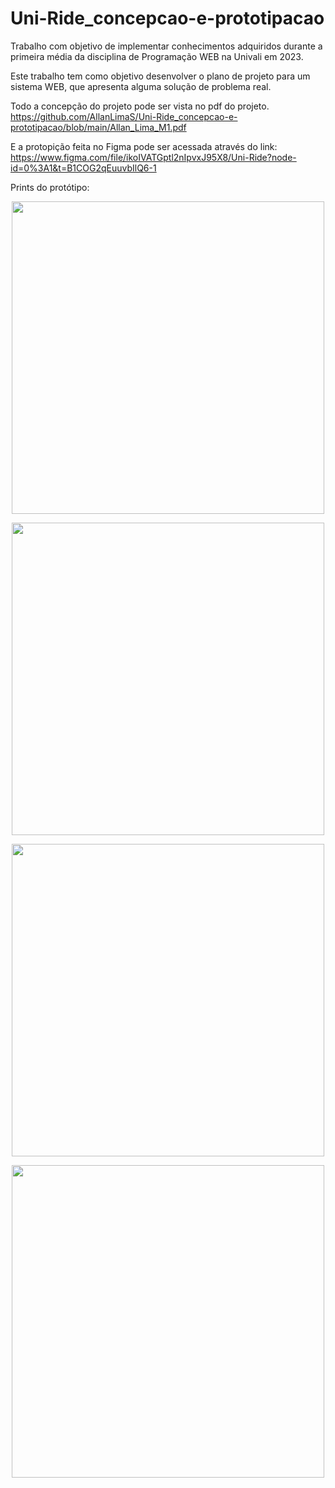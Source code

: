 # Uni-Ride_concepcao-e-prototipacao

Trabalho com objetivo de implementar conhecimentos adquiridos durante a primeira média da disciplina de Programação WEB na Univali em 2023.

Este trabalho tem como objetivo desenvolver o plano de projeto para um sistema WEB, que apresenta alguma solução de problema real.

Todo a concepção do projeto pode ser vista no pdf do projeto.
https://github.com/AllanLimaS/Uni-Ride_concepcao-e-prototipacao/blob/main/Allan_Lima_M1.pdf

E a protopição feita no Figma pode ser acessada através do link: 
https://www.figma.com/file/ikoIVATGptl2nIpvxJ95X8/Uni-Ride?node-id=0%3A1&t=B1COG2qEuuvbIlQ6-1

Prints do protótipo: 
<p align="center">
    <img width="500" src="https://user-images.githubusercontent.com/49033925/230745390-20d20103-4e4f-4c3d-b72e-9e10bdcdeca2.png">
</p>
<p align="center">
    <img width="500" src="https://user-images.githubusercontent.com/49033925/230745401-e4106946-5578-4fbf-91b5-2783b9bdc037.png">
</p>
<p align="center">
    <img width="500" src="https://user-images.githubusercontent.com/49033925/230745408-036839f7-9d3e-4c53-ad42-d43011675d57.png">
</p>
<p align="center">
    <img width="500" src="https://user-images.githubusercontent.com/49033925/230745413-49893c1d-16c5-4d0b-8de6-951d32565c36.png">
</p>
